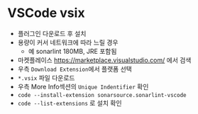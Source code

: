 # VSCode vsix
- 플러그인 다운로드 후 설치
- 용량이 커서 네트워크에 따라 느릴 경우
  - 예 sonarlint 180MB, JRE 포함됨
- 마켓플레이스 https://marketplace.visualstudio.com/ 에서 검색
- 우측 `Download Extension`에서 플랫폼 선택
- `*.vsix` 파일 다운로드
- 우측 More Info섹션의 `Unique Indentifier` 확인
- `code --install-extension sonarsource.sonarlint-vscode`
- `code --list-extensions` 로 설치 확인
